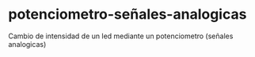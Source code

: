 # potenciometro-señales-analogicas
Cambio de intensidad de un led mediante un potenciometro (señales analogicas)
